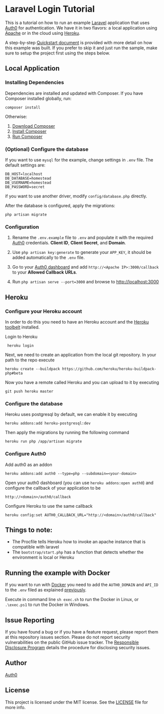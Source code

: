 # Laravel Login Tutorial

This is a tutorial on how to run an example [Laravel](https://laravel.com/) application that uses [Auth0](auth0.com) for authentication. We have it in two flavors: a local application using [Apache](https://www.apache.org/) or in the cloud using [Heroku](https://www.heroku.com/).

A step-by-step [Quickstart document](hhttps://auth0.com/docs/quickstart/webapp/laravel) is provided with more detail on how this example was built. If you prefer to skip it and just run the sample, make sure to setup the project first using the steps below.

## Local Application

### Installing Dependencies

Dependencies are installed and updated with Composer. If you have Composer installed globally, run:

```
composer install
```

Otherwise:

1. [Download Composer](https://getcomposer.org/download/)
1. [Install Composer](https://getcomposer.org/doc/00-intro.md)
1. [Run Composer](https://getcomposer.org/doc/01-basic-usage.md)

### (Optional) Configure the database

If you want to use `mysql` for the example, change settings in `.env` file. The default settings are:

```
DB_HOST=localhost
DB_DATABASE=homestead
DB_USERNAME=homestead
DB_PASSWORD=secret
```

if you want to use another driver, modify `config/database.php` directly.

After the database is configured, apply the migrations:

```
php artisan migrate
```

### Configuration

1. Rename the `.env.example` file to `.env` and populate it with the required [Auth0](auth0.com) credentials. **Client ID**, **Client Secret**, and **Domain**.

2. Use `php artisan key:generate` to generate your `APP_KEY`, it should be added automatically to the `.env` file.

3. Go to your [Auth0 dashboard](https://manage.auth0.com) and add `http://<Apache IP>:3000/callback` to your **Allowed Callback URLs**.

4. Run `php artisan serve --port=3000` and browse to [http://localhost:3000](http://localhost:3000)

## Heroku

### Configure your Heroku account
In order to do this you need to have an Heroku account and the [Heroku toolbelt](https://toolbelt.heroku.com/) installed.

Login to Heroku

     heroku login

Next, we need to create an application from the local git repository. In your path to the repo execute

    heroku create --buildpack https://github.com/heroku/heroku-buildpack-php#beta

Now you have a remote called Heroku and you can upload to it by executing

    git push heroku master

### Configure the database

Heroku uses postgresql by default, we can enable it by executing

    heroku addons:add heroku-postgresql:dev

Then apply the migrations by running the following command

    heroku run php /app/artisan migrate

### Configure Auth0

Add auth0 as an addon

    heroku addons:add auth0 --type=php --subdomain=<your-domain>

Open your auth0 dashboard (you can use `heroku addons:open auth0`) and configure the callback of your application to be

    http://<domain>/auth0/callback

Configure Heroku to use the same callback

    heroku config:set AUTH0_CALLBACK_URL="http://<domain>/auth0/callback"

## Things to note:
* The Procfile tells Heroku how to invoke an apache instance that is compatible with laravel
* The `bootstrap/start.php` has a function that detects whether the environment is local or Heroku

## Running the example with Docker

If you want to run with [Docker](https://www.docker.com/) you need to add the `AUTH0_DOMAIN` and `API_ID`
to the `.env` filed as explained [previously](#configure-auth0).

Execute in command line `sh exec.sh` to run the Docker in Linux, or `.\exec.ps1` to run the Docker in Windows.

## Issue Reporting

If you have found a bug or if you have a feature request, please report them at this repository issues section. Please do not report security vulnerabilities on the public GitHub issue tracker. The [Responsible Disclosure Program](https://auth0.com/whitehat) details the procedure for disclosing security issues.

## Author

[Auth0](https://auth0.com)

## License

This project is licensed under the MIT license. See the [LICENSE](LICENSE) file for more info.
